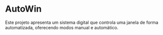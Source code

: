 # AutoWin
Este projeto apresenta um sistema digital que controla uma janela de forma automatizada, oferecendo modos manual e automático.
